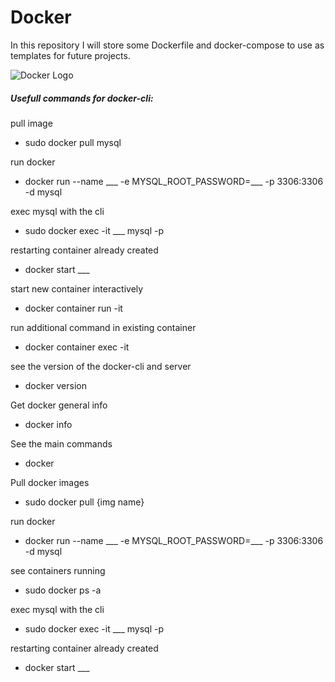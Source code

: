 # Docker

In this repository I will store some Dockerfile and docker-compose to use as templates for future projects.

![Docker Logo](https://logos-download.com/wp-content/uploads/2016/09/Docker_logo-700x588.png)

##### Usefull commands for docker-cli:

pull image 

  - sudo docker pull mysql

run docker 

  - docker run --name ___ -e MYSQL_ROOT_PASSWORD=___ -p 3306:3306 -d mysql

exec mysql with the cli

  - sudo docker exec -it ___ mysql -p

restarting container already created

  - docker start ___

start new container interactively

  - docker container run -it

run additional command in existing container

  - docker  container exec -it

see the version of the docker-cli and server

  - docker version

Get docker general info

  - docker info

See the main commands

  - docker

Pull docker images

  - sudo docker pull {img name}

run docker 

  - docker run --name ___ -e MYSQL_ROOT_PASSWORD=___ -p 3306:3306 -d mysql

see containers running 

  - sudo docker ps -a

exec mysql with the cli

  - sudo docker exec -it ___ mysql -p

restarting container already created

  - docker start ___
